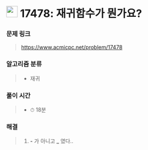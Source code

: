 # <img src="https://static.solved.ac/tier_small/6.svg" width=30> 17478: 재귀함수가 뭔가요?

### 문제 링크

> https://www.acmicpc.net/problem/17478

### 알고리즘 분류
>- 재귀

### 풀이 시간

> - ⏱ 18분

### 해결

> 1. **-** 가 아니고 **_** 였다..